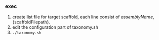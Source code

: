 ### exec
1. create list file for target scaffold, each line consist of ${assemblyName},${scaffoldFilepath}.
1. edit the configuration part of taxonomy.sh
1. `./taxonomy.sh`
